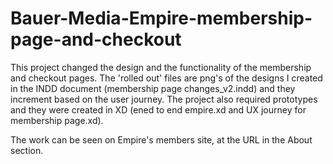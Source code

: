# Bauer-Media-Empire-membership-page-and-checkout

This project changed the design and the functionality of the membership and checkout pages. The 'rolled out' files are png's of the designs I created in the INDD document (membership page changes_v2.indd) and they increment based on the user journey. The project also required prototypes and they were created in XD (ened to end empire.xd and UX journey for membership page.xd).   

The work can be seen on Empire's members site, at the URL in the About section.
